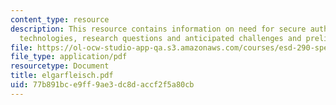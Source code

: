 ```yaml
---
content_type: resource
description: This resource contains information on need for secure authentication
  technologies, research questions and anticipated challenges and preliminary results.
file: https://ol-ocw-studio-app-qa.s3.amazonaws.com/courses/esd-290-special-topics-in-supply-chain-management-spring-2005/77b891bce9ff9ae3dc8daccf2f5a80cb_elgarfleisch.pdf
file_type: application/pdf
resourcetype: Document
title: elgarfleisch.pdf
uid: 77b891bc-e9ff-9ae3-dc8d-accf2f5a80cb
---
```

